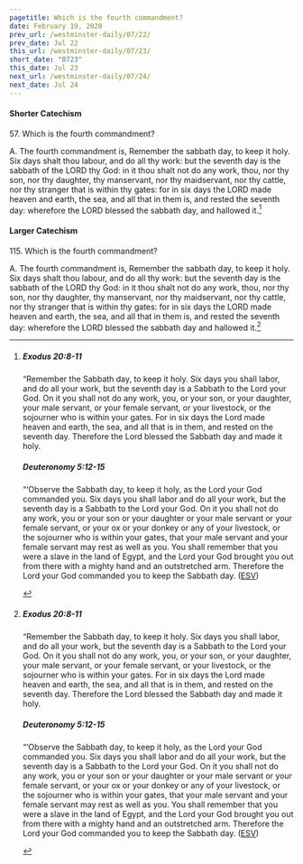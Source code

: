 ```yaml
---
pagetitle: Which is the fourth commandment?
date: February 19, 2020
prev_url: /westminster-daily/07/22/
prev_date: Jul 22
this_url: /westminster-daily/07/23/
short_date: "0723"
this_date: Jul 23
next_url: /westminster-daily/07/24/
next_date: Jul 24
---
```


#### Shorter Catechism

57\. Which is the fourth commandment?

A. The fourth commandment is, Remember the sabbath day, to keep it holy. Six days shalt thou labour, and do all thy work: but the seventh day is the sabbath of the LORD thy God: in it thou shalt not do any work, thou, nor thy son, nor thy daughter, thy manservant, nor thy maidservant, nor thy cattle, nor thy stranger that is within thy gates: for in six days the LORD made heaven and earth, the sea, and all that in them is, and rested the seventh day: wherefore the LORD blessed the sabbath day, and hallowed it.[^fnref:wsc1]


[^fnref:wsc1]: <div class="esv"><h5>Exodus 20:8-11</h5> <div class="esv-text"><p id="p02020008.01-1">&#8220;Remember the Sabbath day, to keep it holy. Six days you shall labor, and do all your work, but the seventh day is a Sabbath to the <span class="small-caps">Lord</span> your God. On it you shall not do any work, you, or your son, or your daughter, your male servant, or your female servant, or your livestock, or the sojourner who is within your gates. For in six days the <span class="small-caps">Lord</span> made heaven and earth, the sea, and all that is in them, and rested on the seventh day. Therefore the <span class="small-caps">Lord</span> blessed the Sabbath day and made it holy.</p> </div><h5>Deuteronomy 5:12-15</h5> <div class="esv-text"><p id="p05005012.01-2">&#8220;&#8216;Observe the Sabbath day, to keep it holy, as the <span class="small-caps">Lord</span> your God commanded you. Six days you shall labor and do all your work, but the seventh day is a Sabbath to the <span class="small-caps">Lord</span> your God. On it you shall not do any work, you or your son or your daughter or your male servant or your female servant, or your ox or your donkey or any of your livestock, or the sojourner who is within your gates, that your male servant and your female servant may rest as well as you. You shall remember that you were a slave in the land of Egypt, and the <span class="small-caps">Lord</span> your God brought you out from there with a mighty hand and an outstretched arm. Therefore the <span class="small-caps">Lord</span> your God commanded you to keep the Sabbath day.  (<a href="http://www.esv.org" class="copyright">ESV</a>)</p> </div> </div>


#### Larger Catechism

115\. Which is the fourth commandment?

A. The fourth commandment is, Remember the sabbath day, to keep it holy. Six days shalt thou labour, and do all thy work: but the seventh day is the sabbath of the LORD thy God: in it thou shalt not do any work, thou, nor thy son, nor thy daughter, thy manservant, nor thy maidservant, nor thy cattle, nor thy stranger that is within thy gates: for in six days the LORD made heaven and earth, the sea, and all that in them is, and rested the seventh day: wherefore the LORD blessed the sabbath day and hallowed it.[^fnref:wlc1]


[^fnref:wlc1]: <div class="esv"><h5>Exodus 20:8-11</h5> <div class="esv-text"><p id="p02020008.01-1">&#8220;Remember the Sabbath day, to keep it holy. Six days you shall labor, and do all your work, but the seventh day is a Sabbath to the <span class="small-caps">Lord</span> your God. On it you shall not do any work, you, or your son, or your daughter, your male servant, or your female servant, or your livestock, or the sojourner who is within your gates. For in six days the <span class="small-caps">Lord</span> made heaven and earth, the sea, and all that is in them, and rested on the seventh day. Therefore the <span class="small-caps">Lord</span> blessed the Sabbath day and made it holy.</p> </div><h5>Deuteronomy 5:12-15</h5> <div class="esv-text"><p id="p05005012.01-2">&#8220;&#8216;Observe the Sabbath day, to keep it holy, as the <span class="small-caps">Lord</span> your God commanded you. Six days you shall labor and do all your work, but the seventh day is a Sabbath to the <span class="small-caps">Lord</span> your God. On it you shall not do any work, you or your son or your daughter or your male servant or your female servant, or your ox or your donkey or any of your livestock, or the sojourner who is within your gates, that your male servant and your female servant may rest as well as you. You shall remember that you were a slave in the land of Egypt, and the <span class="small-caps">Lord</span> your God brought you out from there with a mighty hand and an outstretched arm. Therefore the <span class="small-caps">Lord</span> your God commanded you to keep the Sabbath day.  (<a href="http://www.esv.org" class="copyright">ESV</a>)</p> </div> </div>

